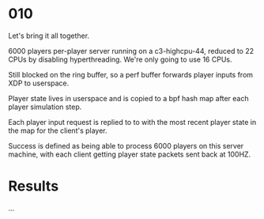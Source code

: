 # 010

Let's bring it all together.

6000 players per-player server running on a c3-highcpu-44, reduced to 22 CPUs by disabling hyperthreading. We're only going to use 16 CPUs.

Still blocked on the ring buffer, so a perf buffer forwards player inputs from XDP to userspace.

Player state lives in userspace and is copied to a bpf hash map after each player simulation step. 

Each player input request is replied to to with the most recent player state in the map for the client's player.

Success is defined as being able to process 6000 players on this server machine, with each client getting player state packets sent back at 100HZ.

# Results

...

